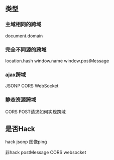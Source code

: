 
## 类型 ##
### 主域相同的跨域 ###
document.domain
### 完全不同源的跨域 ###
location.hash
window.name
window.postMessage
### ajax跨域 ###
JSONP 
CORS
WebSocket
### 静态资源跨域 ###
CORS POST请求如何实现跨域


## 是否Hack ##
hack
jsonp
图像ping

非hack
postMessage
CORS
websocket
